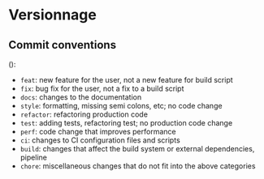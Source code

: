 # Versionnage

## Commit conventions

<type>(<scope>): <subject>

- `feat`: new feature for the user, not a new feature for build script
- `fix`: bug fix for the user, not a fix to a build script
- `docs`: changes to the documentation
- `style`: formatting, missing semi colons, etc; no code change
- `refactor`: refactoring production code
- `test`: adding tests, refactoring test; no production code change
- `perf`: code change that improves performance
- `ci`: changes to CI configuration files and scripts
- `build`: changes that affect the build system or external dependencies, pipeline
- `chore`: miscellaneous changes that do not fit into the above categories

